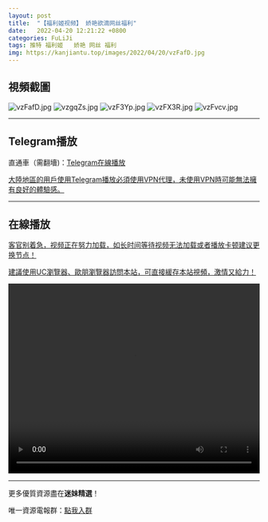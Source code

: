 ```yaml
---
layout: post
title:  "【福利姬视频】 娇艳欲滴网丝福利"
date:   2022-04-20 12:21:22 +0800
categories: FuLiJi
tags: 推特 福利姬   娇艳 网丝 福利
img: https://kanjiantu.top/images/2022/04/20/vzFafD.jpg
---
```



## 視頻截圖

![vzFafD.jpg](https://kanjiantu.top/images/2022/04/20/vzFafD.jpg)
![vzgqZs.jpg](https://kanjiantu.top/images/2022/04/20/vzgqZs.jpg)
![vzF3Yp.jpg](https://kanjiantu.top/images/2022/04/20/vzF3Yp.jpg)
![vzFX3R.jpg](https://kanjiantu.top/images/2022/04/20/vzFX3R.jpg)
![vzFvcv.jpg](https://kanjiantu.top/images/2022/04/20/vzFvcv.jpg)

* * *
## Telegram播放

直通車（需翻墻)：[Telegram在線播放](https://t.me/mimeijingxuan/787)


<u>大陸地區的用戶使用Telegram播放必須使用VPN代理，未使用VPN時可能無法擁有良好的體驗感。</u> 
* * *
## 在線播放
<u>客官别着急，视频正在努力加载，如长时间等待视频无法加载或者播放卡顿建议更换节点！</u>

<u>建議使用UC瀏覽器、歐朋瀏覽器訪問本站，可直接緩存本站視頻，激情又給力！</u>
<center><video src="https://cdn.publer.io/uploads/videos/625ec455db27975c0c3f4f4d/5e197ed22e5e3b798386e333c22f1b77.mp4" width="100%" height="380px" controls="controls"></video></center>

* * *
更多優質資源盡在**迷妹精選**！

唯一資源電報群：[點我入群](https://t.me/mimeijingxuan)


